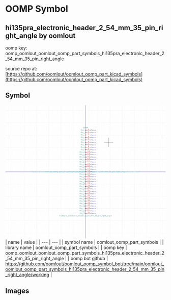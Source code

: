 # OOMP Symbol  
## hi135pra_electronic_header_2_54_mm_35_pin_right_angle  by oomlout  
  
oomp key: oomp_oomlout_oomlout_oomp_part_symbols_hi135pra_electronic_header_2_54_mm_35_pin_right_angle  
  
source repo at: [https://github.com/oomlout/oomlout_oomp_part_kicad_symbols](https://github.com/oomlout/oomlout_oomp_part_kicad_symbols)  
## Symbol  
  
[![working.png](working_600.png)](working.png)  
| name | value | 
| --- | --- | 
| symbol name | oomlout_oomp_part_symbols | 
| library name | oomlout_oomp_part_symbols | 
| oomp key | oomp_oomlout_oomlout_oomp_part_symbols_hi135pra_electronic_header_2_54_mm_35_pin_right_angle | 
| oomp bot github | https://github.com/oomlout/oomlout_oomp_symbol_bot/tree/main/oomlout_oomlout_oomp_part_symbols_hi135pra_electronic_header_2_54_mm_35_pin_right_angle/working | 
## Images  
